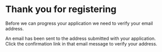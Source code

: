 # Thank you for registering

Before we can progress your application we need to verify your email address.

An email has been sent to the address submitted with your application. Click the
confirmation link in that email message to verify your address.
